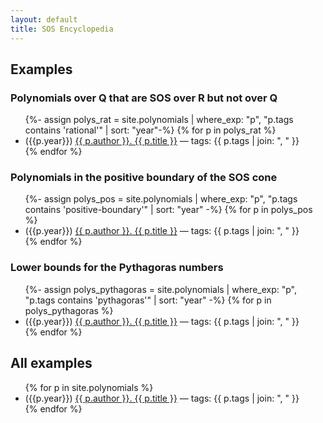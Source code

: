 ```yaml
---
layout: default
title: SOS Encyclopedia
---
```


## Examples

### Polynomials over Q that are SOS over R but not over Q
<ul>
{%- assign polys_rat = site.polynomials | where_exp: "p", "p.tags contains 'rational'"  | sort: "year"-%}
{% for p in polys_rat %}
  <li>({{p.year}}) <a href="{{ site.baseurl }}{{ p.url }}">{{ p.author }}. {{ p.title }}</a> — tags: {{ p.tags | join: ", " }}</li>
{% endfor %}
</ul>

### Polynomials in the positive boundary of the SOS cone
<ul>
{%- assign polys_pos = site.polynomials | where_exp: "p", "p.tags contains 'positive-boundary'"  | sort: "year" -%}
{% for p in polys_pos %}
  <li>({{p.year}}) <a href="{{ site.baseurl }}{{ p.url }}">{{ p.author }}. {{ p.title }}</a>  — tags: {{ p.tags | join: ", " }}</li>
{% endfor %}
</ul>

### Lower bounds for the Pythagoras numbers
<ul>
{%- assign polys_pythagoras = site.polynomials | where_exp: "p", "p.tags contains 'pythagoras'"  | sort: "year" -%}
{% for p in polys_pythagoras %}
  <li>({{p.year}}) <a href="{{ site.baseurl }}{{ p.url }}">{{ p.author }}. {{ p.title }}</a> — tags: {{ p.tags | join: ", " }}</li>
{% endfor %}
</ul>

## All examples

<ul>
{% for p in site.polynomials  %}
  <li>({{p.year}}) <a href="{{ site.baseurl }}{{ p.url }}">{{ p.author }}. {{ p.title }}</a> — tags: {{ p.tags | join: ", " }}</li>
{% endfor %}
</ul>



<script type="text/javascript" async
  src="https://cdn.jsdelivr.net/npm/mathjax@3/es5/tex-mml-chtml.js">
</script>
